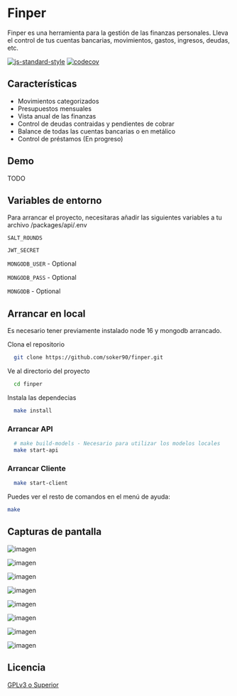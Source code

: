# Finper

Finper es una herramienta para la gestión de las finanzas personales. Lleva el control de tus cuentas bancarias, movimientos, gastos, ingresos, deudas, etc.

[![js-standard-style](https://img.shields.io/badge/code%20style-standard-brightgreen.svg)](http://standardjs.com)
[![codecov](https://codecov.io/gh/soker90/finper/branch/master/graph/badge.svg?token=gWKDyCALuU)](https://codecov.io/gh/soker90/finper)

## Características

- Movimientos categorizados
- Presupuestos mensuales
- Vista anual de las finanzas
- Control de deudas contraidas y pendientes de cobrar
- Balance de todas las cuentas bancarias o en metálico
- Control de préstamos (En progreso)

## Demo

TODO

## Variables de entorno

Para arrancar el proyecto, necesitaras añadir las siguientes variables a tu archivo /packages/api/.env

`SALT_ROUNDS`

`JWT_SECRET`

`MONGODB_USER` - Optional

`MONGODB_PASS` - Optional

`MONGODB` - Optional

## Arrancar en local

Es necesario tener previamente instalado node 16 y mongodb arrancado.

Clona el repositorio

```bash
  git clone https://github.com/soker90/finper.git
```

Ve al directorio del proyecto

```bash
  cd finper
```

Instala las dependecias

```bash
  make install
```

### Arrancar API
```bash
  # make build-models - Necesario para utilizar los modelos locales
  make start-api
```

### Arrancar Cliente
```bash
  make start-client
```

Puedes ver el resto de comandos en el menú de ayuda: 
```bash
make
```

## Capturas de pantalla

![imagen](https://user-images.githubusercontent.com/8345188/220207754-a890756d-243a-4e10-815a-df1a597512fc.png)

![imagen](https://user-images.githubusercontent.com/8345188/220208160-9d14644b-dd7c-4875-9edf-6ec7f4604b52.png)

![imagen](https://user-images.githubusercontent.com/8345188/220720830-ccc67462-d724-49a6-b33e-6c9602eb47cf.png)

![imagen](https://user-images.githubusercontent.com/8345188/220721312-7f5fa22d-f607-49bd-85d4-3c4abf288eae.png)

![imagen](https://user-images.githubusercontent.com/8345188/220721599-00ec2cdd-e832-4890-a2e8-e4d781c35a8c.png)

![imagen](https://user-images.githubusercontent.com/8345188/220208380-0d1ff108-1c1d-4bc0-9784-bb114b1add81.png)

![imagen](https://user-images.githubusercontent.com/8345188/220721852-6ba9a65c-3b76-40ad-b3a0-5457cd28a6f7.png)

![imagen](https://user-images.githubusercontent.com/8345188/220721972-da101b9f-aa5a-4c74-9a7b-d34f096b3393.png)


## Licencia

[GPLv3 o Superior](https://github.com/soker90/finper/blob/master/LICENSE)

